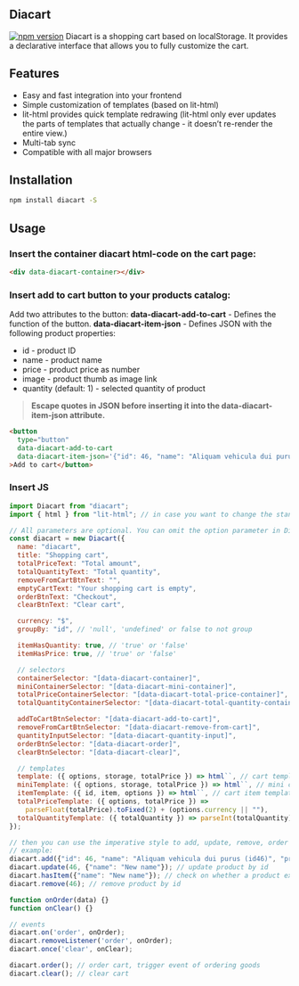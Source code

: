 Diacart
-
[![npm version](https://badge.fury.io/js/diacart.svg)](https://badge.fury.io/js/diacart)
Diacart is a shopping cart based on localStorage. It provides a declarative interface that allows you to fully customize the cart.

## Features
- Easy and fast integration into your frontend
- Simple customization of templates (based on lit-html)
- lit-html provides quick template redrawing (lit-html only ever updates the parts of templates that actually change - it doesn’t re-render the entire view.)
- Multi-tab sync
- Compatible with all major browsers

## Installation
```bash
npm install diacart -S
````

## Usage
### Insert the container diacart html-code on the cart page:
```html
<div data-diacart-container></div>
```

### Insert add to cart button to your products catalog:
Add two attributes to the button:
**data-diacart-add-to-cart** - Defines the function of the button.
**data-diacart-item-json** - Defines JSON with the following product properties:
- id - product ID
- name - product name
- price - product price as number
- image - product thumb as image link
- quantity (default: 1) - selected quantity of product
> **Escape quotes in JSON before inserting it into the data-diacart-item-json attribute.**
```html
<button
  type="button"
  data-diacart-add-to-cart
  data-diacart-item-json='{"id": 46, "name": "Aliquam vehicula dui purus (id46)", "price": 1300, "image": "https://picsum.photos/300/200?image=513"}'
>Add to cart</button>
```

### Insert JS
```js
import Diacart from "diacart";
import { html } from "lit-html"; // in case you want to change the standard templates

// All parameters are optional. You can omit the option parameter in Diacart, then the default options will be used.
const diacart = new Diacart({
  name: "diacart",
  title: "Shopping cart",
  totalPriceText: "Total amount",
  totalQuantityText: "Total quantity",
  removeFromCartBtnText: "",
  emptyCartText: "Your shopping cart is empty",
  orderBtnText: "Checkout",
  clearBtnText: "Clear cart",

  currency: "$",
  groupBy: "id", // 'null', 'undefined' or false to not group

  itemHasQuantity: true, // 'true' or 'false'
  itemHasPrice: true, // 'true' or 'false'

  // selectors
  containerSelector: "[data-diacart-container]",
  miniContainerSelector: "[data-diacart-mini-container]",
  totalPriceContainerSelector: "[data-diacart-total-price-container]",
  totalQuantityContainerSelector: "[data-diacart-total-quantity-container]",

  addToCartBtnSelector: "[data-diacart-add-to-cart]",
  removeFromCartBtnSelector: "[data-diacart-remove-from-cart]",
  quantityInputSelector: "[data-diacart-quantity-input]",
  orderBtnSelector: "[data-diacart-order]",
  clearBtnSelector: "[data-diacart-clear]",

  // templates
  template: ({ options, storage, totalPrice }) => html``, // cart template
  miniTemplate: ({ options, storage, totalPrice }) => html``, // mini cart template as a function
  itemTemplate: ({ id, item, options }) => html``, // cart item template as a function
  totalPriceTemplate: ({ options, totalPrice }) =>
    parseFloat(totalPrice).toFixed(2) + (options.currency || ""),
  totalQuantityTemplate: ({ totalQuantity }) => parseInt(totalQuantity)
});

// then you can use the imperative style to add, update, remove, order products.
// example:
diacart.add({"id": 46, "name": "Aliquam vehicula dui purus (id46)", "price": 1300, "image": "https://picsum.photos/300/200?image=513"}); // add product
diacart.update(46, {"name": "New name"}); // update product by id
diacart.hasItem({"name": "New name"}); // check on whether a product exists on a specific query 
diacart.remove(46); // remove product by id

function onOrder(data) {}
function onClear() {}

// events
diacart.on('order', onOrder);
diacart.removeListener('order', onOrder);
diacart.once('clear', onClear);

diacart.order(); // order cart, trigger event of ordering goods
diacart.clear(); // clear cart
```